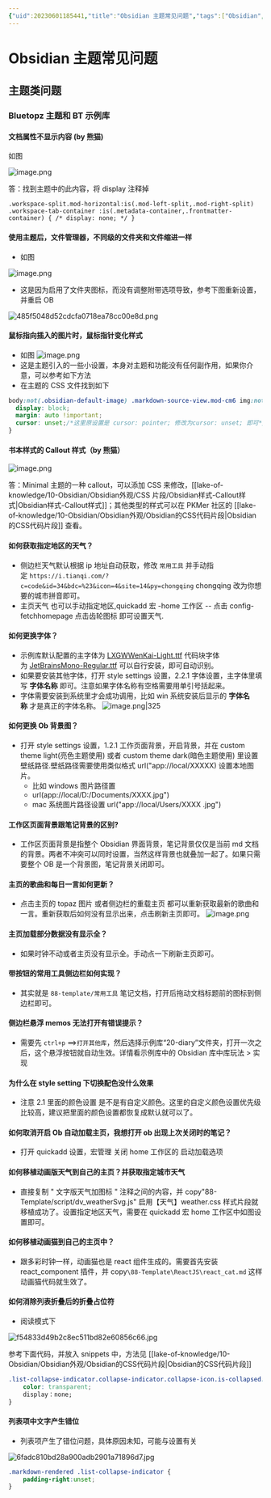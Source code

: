 ```yaml
---
{"uid":20230601185441,"title":"Obsidian 主题常见问题","tags":["Obsidian","主题","常见问题","BT示例库","Bluetopaz"],"description":"Obsidian主题常见问题","author":"PKMer","type":"other","draft":false,"editable":false,"modified":20231108105302,"dg-publish":true,"permalink":"/lake-of-knowledge/10-obsidian/obsidian/obsidian/","dgPassFrontmatter":true}
---
```



# Obsidian 主题常见问题

## 主题类问题

### Bluetopz 主题和 BT 示例库

#### 文档属性不显示内容 (by 熊猫)

如图

![image.png](https://cdn.pkmer.cn/images/20231013233201.png!pkmer)

答：找到主题中的此内容，将 display 注释掉

```
.workspace-split.mod-horizontal:is(.mod-left-split,.mod-right-split) .workspace-tab-container :is(.metadata-container,.frontmatter-container) { /* display: none; */ }
```

#### 使用主题后，文件管理器，不同级的文件夹和文件缩进一样

- 如图

![image.png](https://cdn.pkmer.cn/images/20230604233953.png!pkmer)

- 这是因为启用了文件夹图标，而没有调整附带选项导致，参考下图重新设置，并重启 OB

![485f5048d52cdcfa0718ea78cc00e8d.png](https://cdn.pkmer.cn/images/485f5048d52cdcfa0718ea78cc00e8d.png!pkmer)

#### 鼠标指向插入的图片时，鼠标指针变化样式

- 如图
![image.png](https://cdn.pkmer.cn/images/20230604223210.png!pkmer)
- 这是主题引入的一些小设置，本身对主题和功能没有任何副作用，如果你介意，可以参考如下方法
- 在主题的 CSS 文件找到如下

```CSS
body:not(.obsidian-default-image) .markdown-source-view.mod-cm6 img:not([class*="emoji"]) {
  display: block;
  margin: auto !important;
  cursor: unset;/*这里原设置是 cursor: pointer; 修改为cursor: unset; 即可*/
}
```

#### 书本样式的 Callout 样式（by 熊猫）

![image.png](https://cdn.pkmer.cn/images/20231108105203.png!pkmer)

答：Minimal 主题的一种 callout，可以添加 CSS 来修改，[[lake-of-knowledge/10-Obsidian/Obsidian外观/CSS 片段/Obsidian样式-Callout样式\|Obsidian样式-Callout样式]]；其他类型的样式可以在 PKMer 社区的 [[lake-of-knowledge/10-Obsidian/Obsidian外观/Obsidian的CSS代码片段\|Obsidian的CSS代码片段]] 查看。

#### 如何获取指定地区的天气？

- 侧边栏天气默认根据 ip 地址自动获取，修改 `常用工具` 并手动指定 `https://i.tianqi.com/?c=code&id=34&bdc=%23&icon=4&site=14&py=chongqing` chongqing 改为你想要的城市拼音即可。
- 主页天气 也可以手动指定地区,quickadd 宏 -home 工作区 -- 点击 config-fetchhomepage 点击齿轮图标 即可设置天气.

#### 如何更换字体？

- 示例库默认配置的主字体为 [LXGWWenKai-Light.ttf](app://obsidian.md/LXGWWenKai-Light.ttf) 代码块字体为 [JetBrainsMono-Regular.ttf](app://obsidian.md/JetBrainsMono-Regular.ttf) 可以自行安装，即可自动识别。
- 如果要安装其他字体，打开 style settings 设置，2.2.1 字体设置，主字体里填写 **字体名称** 即可。注意如果字体名称有空格需要用单引号括起来。
- 字体需要安装到系统里才会成功调用，比如 win 系统安装后显示的 **字体名称** 才是真正的字体名称。
![image.png|325](https://cdn.pkmer.cn/images/20230601190209.png!pkmer)

#### 如何更换 Ob 背景图？

- 打开 style settings 设置，1.2.1 工作页面背景，开启背景，并在 custom theme light(亮色主题使用) 或者 custom theme dark(暗色主题使用) 里设置壁纸路径.壁纸路径需要使用类似格式 url("app://local/XXXXX) 设置本地图片。
	- 比如 windows 图片路径置
	- url(app://local/D:/Documents/XXXX.jpg")
	- mac 系统图片路径设置 url("app://local/Users/XXXX .jpg")

#### 工作区页面背景跟笔记背景的区别?

- 工作区页面背景是指整个 Obsidian 界面背景，笔记背景仅仅是当前 md 文档的背景。两者不冲突可以同时设置，当然这样背景也就叠加一起了。如果只需要整个 OB 是一个背景图，笔记背景关闭即可。

#### 主页的歌曲和每日一言如何更新？

- 点击主页的 topaz 图片 或者侧边栏的重载主页 都可以重新获取最新的歌曲和一言。重新获取后如何没有显示出来，点击刷新主页即可。
![image.png](https://cdn.pkmer.cn/images/20230601195113.png!pkmer)

#### 主页加载部分数据没有显示全？

- 如果时钟不动或者主页没有显示全。手动点一下刷新主页即可。

#### 带按钮的常用工具侧边栏如何实现？

- 其实就是 `88-template/常用工具` 笔记文档，打开后拖动文档标题前的图标到侧边栏即可。

#### 侧边栏悬浮 memos 无法打开有错误提示？

- 需要先 `ctrl+p` ==>`打开其他库`，然后选择示例库“20-diary”文件夹，打开一次之后，这个悬浮按钮就自动生效。详情看示例库中的 Obsidian 库中库玩法 > 实现

#### 为什么在 style setting 下切换配色没什么效果

- 注意 2.1 里面的颜色设置 是不是有自定义颜色。这里的自定义颜色设置优先级比较高，建议把里面的颜色设置都恢复成默认就可以了。

#### 如何取消开启 Ob 自动加载主页，我想打开 ob 出现上次关闭时的笔记？

- 打开 quickadd 设置，宏管理 关闭 home 工作区的 启动加载选项

#### 如何移植动画版天气到自己的主页？并获取指定城市天气

- 直接复制 " 文字版天气加图标 " 注释之间的内容，并 copy"88-Template/script/dv_weatherSvg.js" 启用【天气】weather.css 样式片段就移植成功了。设置指定地区天气，需要在 quickadd 宏 home 工作区中如图设置即可。

#### 如何移植动画猫到自己的主页中？

- 跟多彩时钟一样，动画猫也是 react 组件生成的。需要首先安装 react_component 插件，并 copy`\88-Template\ReactJS\react_cat.md` 这样动画猫代码就生效了。

#### 如何消除列表折叠后的折叠占位符

- 阅读模式下

![f54833d49b2c8ec511bd82e60856c66.jpg](https://cdn.pkmer.cn/images/f54833d49b2c8ec511bd82e60856c66.jpg!pkmer)

参考下面代码，并放入 snippets 中，方法见 [[lake-of-knowledge/10-Obsidian/Obsidian外观/Obsidian的CSS代码片段\|Obsidian的CSS代码片段]]

```CSS
.list-collapse-indicator.collapse-indicator.collapse-icon.is-collapsed:after {
	color: transparent;
	display：none;
}
```

#### 列表项中文字产生错位

- 列表项产生了错位问题，具体原因未知，可能与设置有关

![6fadc810bd28a900adb2901a71896d7.jpg](https://cdn.pkmer.cn/images/6fadc810bd28a900adb2901a71896d7.jpg!pkmer)

```CSS
.markdown-rendered .list-collapse-indicator {  
	padding-right:unset;  
}
```